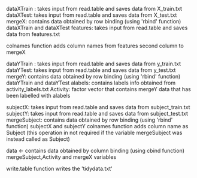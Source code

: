dataXTrain : takes input from read.table and saves data from X_train.txt
dataXTest: takes input from read.table and saves data from X_test.txt
mergeX: contains data obtained by row binding (using 'rbind' function) dataXTrain and dataXTest
features: takes input from read.table and saves data from features.txt

colnames function adds column names from features second column to mergeX

dataYTrain : takes input from read.table and saves data from y_train.txt
dataYTest: takes input from read.table and saves data from y_test.txt
mergeY: contains data obtained by row binding (using 'rbind' function) dataYTrain and dataYTest
alabels: contains labels info obtained from activity_labels.txt
Activity: factor vector that contains mergeY data that has been labelled with alabels

subjectX: takes input from read.table and saves data from subject_train.txt
subjectY: takes input from read.table and saves data from subject_test.txt
mergeSubject: contains data obtained by row binding (using 'rbind' function) subjectX and subjectY
colnames function adds column name as Subject (this operation in not required if the variable mergeSubject was instead called as Subject)

data <- contains data obtained by column binding (using cbind function) mergeSubject,Activity and mergeX variables

write.table function writes the 'tidydata.txt'
